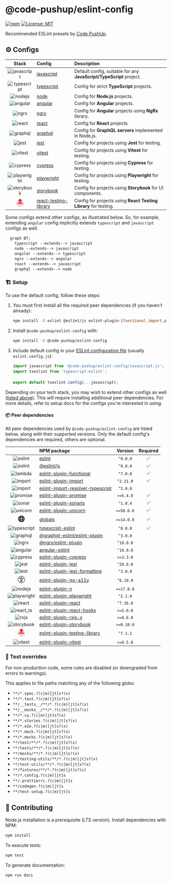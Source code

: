 # @code-pushup/eslint-config

[![npm](https://img.shields.io/npm/v/%40code-pushup%2Feslint-config.svg)](https://www.npmjs.com/package/@code-pushup/eslint-config)
[![License: MIT](https://img.shields.io/badge/License-MIT-yellow.svg)](https://opensource.org/licenses/MIT)

Recommended ESLint presets by [Code PushUp](https://github.com/code-pushup/cli/tree/main/packages/cli).

<!-- begin autogenerated -->

## ⚙️ Configs

|                           Stack                            | Config                                                   | Description                                                         |
| :--------------------------------------------------------: | :------------------------------------------------------- | :------------------------------------------------------------------ |
|    ![javascript](./docs/icons/material/javascript.png)     | [javascript](./docs/javascript.md)                       | Default config, suitable for any **JavaScript/TypeScript** project. |
|    ![typescript](./docs/icons/material/typescript.png)     | [typescript](./docs/typescript.md)                       | Config for strict **TypeScript** projects.                          |
|        ![nodejs](./docs/icons/material/nodejs.png)         | [node](./docs/node.md)                                   | Config for **Node.js** projects.                                    |
|       ![angular](./docs/icons/material/angular.png)        | [angular](./docs/angular.md)                             | Config for **Angular** projects.                                    |
|            ![ngrx](./docs/icons/other/ngrx.png)            | [ngrx](./docs/ngrx.md)                                   | Config for **Angular** projects using **NgRx** library.             |
|         ![react](./docs/icons/material/react.png)          | [react](./docs/react.md)                                 | Config for **React** projects.                                      |
|       ![graphql](./docs/icons/material/graphql.png)        | [graphql](./docs/graphql.md)                             | Config for **GraphQL servers** implemented in Node.js.              |
|          ![jest](./docs/icons/material/jest.png)           | [jest](./docs/jest.md)                                   | Config for projects using **Jest** for testing.                     |
|        ![vitest](./docs/icons/material/vitest.png)         | [vitest](./docs/vitest.md)                               | Config for projects using **Vitest** for testing.                   |
|       ![cypress](./docs/icons/material/cypress.png)        | [cypress](./docs/cypress.md)                             | Config for projects using **Cypress** for testing.                  |
|    ![playwright](./docs/icons/material/playwright.png)     | [playwright](./docs/playwright.md)                       | Config for projects using **Playwright** for testing.               |
|     ![storybook](./docs/icons/material/storybook.png)      | [storybook](./docs/storybook.md)                         | Config for projects using **Storybook** for UI components.          |
| ![testing-library](./docs/icons/other/testing-library.png) | [react-testing-library](./docs/react-testing-library.md) | Config for projects using **React Testing Library** for testing.    |

Some configs extend other configs, as illustrated below. So, for example, extending `angular` config implicitly extends `typescript` and `javascript` configs as well.

```mermaid
  graph BT;
    typescript --extends--> javascript
    node --extends--> javascript
    angular --extends--> typescript
    ngrx --extends--> angular
    react --extends--> javascript
    graphql --extends--> node
```

### 🏗️ Setup

To use the default config, follow these steps:

1. You must first install all the required peer dependencies (if you haven't already):

   ```sh
   npm install -D eslint @eslint/js eslint-plugin-{functional,import,promise,sonarjs,unicorn} globals typescript-eslint
   ```

2. Install `@code-pushup/eslint-config` with:

   ```sh
   npm install -D @code-pushup/eslint-config
   ```

3. Include default config in your [ESLint configuration file](https://eslint.org/docs/latest/use/configure/configuration-files) (usually `eslint.config.js`):

   ```js
   import javascript from '@code-pushup/eslint-config/javascript.js';
   import tseslint from 'typescript-eslint';
   
   export default tseslint.config(...javascript);
   ```

Depending on your tech stack, you may wish to extend other configs as well ([listed above](#⚙️-configs)). This will require installing additional peer dependencies. For more details, refer to setup docs for the configs you're interested in using.

#### 📦 Peer dependencies

All peer dependencies used by `@code-pushup/eslint-config` are listed below, along with their supported versions. Only the default config's dependencies are required, others are optional.

|                                                            | NPM package                                                                                          |  Version   | Required |
| :--------------------------------------------------------: | :--------------------------------------------------------------------------------------------------- | :--------: | :------: |
|        ![eslint](./docs/icons/material/eslint.png)         | [eslint](https://www.npmjs.com/package/eslint)                                                       |  `^9.0.0`  |    ✅     |
|        ![eslint](./docs/icons/material/eslint.png)         | [@eslint/js](https://www.npmjs.com/package/@eslint/js)                                               |  `^9.0.0`  |    ✅     |
|         ![lambda](./docs/icons/icons8/lambda.png)          | [eslint-plugin-functional](https://www.npmjs.com/package/eslint-plugin-functional)                   |  `^7.0.0`  |    ✅     |
|         ![import](./docs/icons/icons8/import.png)          | [eslint-plugin-import](https://www.npmjs.com/package/eslint-plugin-import)                           | `^2.31.0`  |    ✅     |
|         ![import](./docs/icons/icons8/import.png)          | [eslint-import-resolver-typescript](https://www.npmjs.com/package/eslint-import-resolver-typescript) |  `^3.0.0`  |          |
|        ![promise](./docs/icons/icons8/promise.png)         | [eslint-plugin-promise](https://www.npmjs.com/package/eslint-plugin-promise)                         | `>=6.4.0`  |    ✅     |
|           ![sonar](./docs/icons/other/sonar.png)           | [eslint-plugin-sonarjs](https://www.npmjs.com/package/eslint-plugin-sonarjs)                         |  `^1.0.4`  |    ✅     |
|        ![unicorn](./docs/icons/icons8/unicorn.png)         | [eslint-plugin-unicorn](https://www.npmjs.com/package/eslint-plugin-unicorn)                         | `>=50.0.0` |    ✅     |
|         ![global](./docs/icons/icons8/global.png)          | [globals](https://www.npmjs.com/package/globals)                                                     | `>=14.0.0` |    ✅     |
|    ![typescript](./docs/icons/material/typescript.png)     | [typescript-eslint](https://www.npmjs.com/package/typescript-eslint)                                 |  `^8.0.0`  |    ✅     |
|       ![graphql](./docs/icons/material/graphql.png)        | [@graphql-eslint/eslint-plugin](https://www.npmjs.com/package/@graphql-eslint/eslint-plugin)         |  `^3.0.0`  |          |
|            ![ngrx](./docs/icons/other/ngrx.png)            | [@ngrx/eslint-plugin](https://www.npmjs.com/package/@ngrx/eslint-plugin)                             | `^18.0.0`  |          |
|       ![angular](./docs/icons/material/angular.png)        | [angular-eslint](https://www.npmjs.com/package/angular-eslint)                                       | `^18.0.0`  |          |
|       ![cypress](./docs/icons/material/cypress.png)        | [eslint-plugin-cypress](https://www.npmjs.com/package/eslint-plugin-cypress)                         | `>=3.3.0`  |          |
|          ![jest](./docs/icons/material/jest.png)           | [eslint-plugin-jest](https://www.npmjs.com/package/eslint-plugin-jest)                               | `^28.8.0`  |          |
|           ![test](./docs/icons/icons8/test.png)            | [eslint-plugin-jest-formatting](https://www.npmjs.com/package/eslint-plugin-jest-formatting)         |  `^3.0.0`  |          |
|  ![accessibility](./docs/icons/icons8/accessibility.png)   | [eslint-plugin-jsx-a11y](https://www.npmjs.com/package/eslint-plugin-jsx-a11y)                       | `^6.10.0`  |          |
|        ![nodejs](./docs/icons/material/nodejs.png)         | [eslint-plugin-n](https://www.npmjs.com/package/eslint-plugin-n)                                     | `>=17.0.0` |          |
|    ![playwright](./docs/icons/material/playwright.png)     | [eslint-plugin-playwright](https://www.npmjs.com/package/eslint-plugin-playwright)                   |  `^2.1.0`  |          |
|         ![react](./docs/icons/material/react.png)          | [eslint-plugin-react](https://www.npmjs.com/package/eslint-plugin-react)                             | `^7.36.0`  |          |
|      ![react_ts](./docs/icons/material/react_ts.png)       | [eslint-plugin-react-hooks](https://www.npmjs.com/package/eslint-plugin-react-hooks)                 | `>=5.0.0`  |          |
|            ![rxjs](./docs/icons/other/rxjs.png)            | [eslint-plugin-rxjs-x](https://www.npmjs.com/package/eslint-plugin-rxjs-x)                           | `>=0.6.0`  |          |
|     ![storybook](./docs/icons/material/storybook.png)      | [eslint-plugin-storybook](https://www.npmjs.com/package/eslint-plugin-storybook)                     | `>=0.10.0` |          |
| ![testing-library](./docs/icons/other/testing-library.png) | [eslint-plugin-testing-library](https://www.npmjs.com/package/eslint-plugin-testing-library)         |  `^7.1.1`  |          |
|        ![vitest](./docs/icons/material/vitest.png)         | [eslint-plugin-vitest](https://www.npmjs.com/package/eslint-plugin-vitest)                           | `>=0.5.0`  |          |

### 🧪 Test overrides

For non-production code, some rules are disabled (or downgraded from errors to warnings).

This applies to file paths matching any of the following globs:

- `**/*.spec.?(c|m)[jt]s?(x)`
- `**/*.test.?(c|m)[jt]s?(x)`
- `**/__tests__/**/*.?(c|m)[jt]s?(x)`
- `**/__mocks__/**/*.?(c|m)[jt]s?(x)`
- `**/*.cy.?(c|m)[jt]s?(x)`
- `**/*.stories.?(c|m)[jt]s?(x)`
- `**/*.e2e.?(c|m)[jt]s?(x)`
- `**/*.mock.?(c|m)[jt]s?(x)`
- `**/*.mocks.?(c|m)[jt]s?(x)`
- `**/test/**/*.?(c|m)[jt]s?(x)`
- `**/tests/**/*.?(c|m)[jt]s?(x)`
- `**/mocks/**/*.?(c|m)[jt]s?(x)`
- `**/testing-utils/**/*.?(c|m)[jt]s?(x)`
- `**/test-utils/**/*.?(c|m)[jt]s?(x)`
- `**/fixtures/**/*.?(c|m)[jt]s?(x)`
- `**/*.config.?(c|m)[jt]s`
- `**/.prettierrc.?(c|m)[jt]s`
- `**/codegen.?(c|m)[jt]s`
- `**/test-setup.?(c|m)[jt]s`

<!-- end autogenerated -->

## 🫴 Contributing

Node.js installation is a prerequisite (LTS version). Install dependencies with NPM:

```sh
npm install
```

To execute tests:

```sh
npm test
```

To generate documentation:

```sh
npm run docs
```
